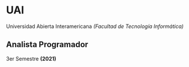 # UAI

Universidad Abierta Interamericana *(Facultad de Tecnología Informática)*

## Analista Programador

3er Semestre **(2021)**
